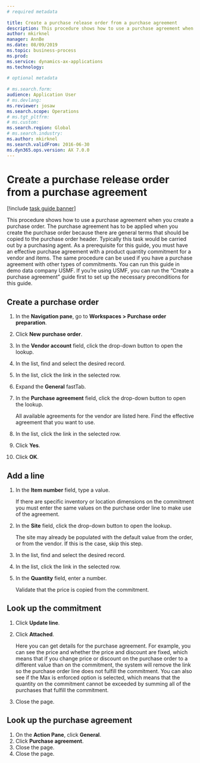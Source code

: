 ```yaml
--- 
# required metadata 
 
title: Create a purchase release order from a purchase agreement
description: This procedure shows how to use a purchase agreement when you create a purchase order. 
author: mkirknel
manager: AnnBe 
ms.date: 08/09/2019
ms.topic: business-process 
ms.prod:  
ms.service: dynamics-ax-applications 
ms.technology:  
 
# optional metadata 
 
# ms.search.form:   
audience: Application User 
# ms.devlang:  
ms.reviewer: josaw
ms.search.scope: Operations 
# ms.tgt_pltfrm:  
# ms.custom:  
ms.search.region: Global
# ms.search.industry: 
ms.author: mkirknel
ms.search.validFrom: 2016-06-30 
ms.dyn365.ops.version: AX 7.0.0 
---
```

# Create a purchase release order from a purchase agreement

[!include [task guide banner](../../includes/task-guide-banner.md)]

This procedure shows how to use a purchase agreement when you create a purchase order. The purchase agreement has to be applied when you create the purchase order because there are general terms that should be copied to the purchase order header. Typically this task would be carried out by a purchasing agent. As a prerequisite for this guide, you must have an effective purchase agreement with a product quantity commitment for a vendor and items. The same procedure can be used if you have a purchase agreement with other types of commitments. You can run this guide in demo data company USMF. If you’re using USMF, you can run the “Create a purchase agreement” guide first to set up the necessary preconditions for this guide.


## Create a purchase order
1. In the **Navigation pane**, go to **Workspaces > Purchase order preparation**. 
2. Click **New purchase order**.
3. In the **Vendor account** field, click the drop-down button to open the lookup.
4. In the list, find and select the desired record.
5. In the list, click the link in the selected row.
6. Expand the **General** fastTab.
7. In the **Purchase agreement** field, click the drop-down button to open the lookup.
    
    All available agreements for the vendor are listed here. Find the effective agreement that you want to use.  
8. In the list, click the link in the selected row.
9. Click **Yes**.
10. Click **OK**.

## Add a line
1. In the **Item number** field, type a value.
    
    If there are specific inventory or location dimensions on the commitment you must enter the same values on the purchase order line to make use of the agreement.  
2. In the **Site** field, click the drop-down button to open the lookup.
    
    The site may already be populated with the default value from the order, or from the vendor. If this is the case, skip this step.  
3. In the list, find and select the desired record.
4. In the list, click the link in the selected row.
5. In the **Quantity** field, enter a number.
    
    Validate that the price is copied from the commitment.  

## Look up the commitment
1. Click **Update line**.
2. Click **Attached**.
    
    Here you can get details for the purchase agreement. For example, you can see the price and whether the price and discount are fixed, which means that if you change price or discount on the purchase order to a different value than on the commitment, the system will remove the link so the purchase order line does not fulfill the commitment. You can also see if the Max is enforced option is selected, which means that the quantity on the commitment cannot be exceeded by summing all of the purchases that fulfill the commitment.  
3. Close the page.

## Look up the purchase agreement
1. On the **Action Pane**, click **General**.
2. Click **Purchase agreement**.
3. Close the page.
4. Close the page.

